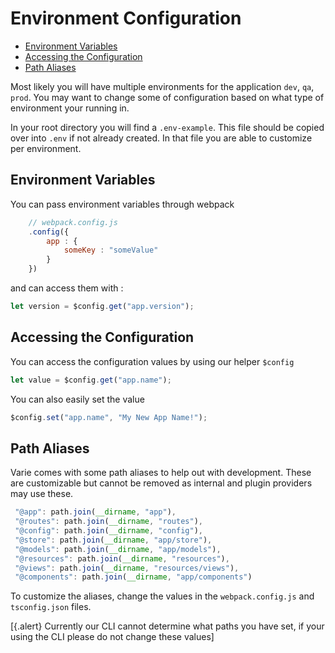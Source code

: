 # Environment Configuration

- [Environment Variables](#environment-variables)
- [Accessing the Configuration](#accessing-the-configuration)
- [Path Aliases](#path-aliases)

Most likely you will have multiple environments for the application `dev`, `qa`, `prod`.
You may want to change some of configuration based on what type of environment your running in.

In your root directory you will find a `.env-example`. This file
should be copied over into `.env` if not already created. In that file
you are able to customize per environment.

## Environment Variables

You can pass environment variables through webpack

```js
    // webpack.config.js
    .config({
        app : {
            someKey : "someValue"
        }
    })
```

and can access them with :

```js
let version = $config.get("app.version");
```

## Accessing the Configuration

You can access the configuration values by using our helper `$config`

```js
let value = $config.get("app.name");
```

You can also easily set the value

```js
$config.set("app.name", "My New App Name!");
```

## Path Aliases

Varie comes with some path aliases to help out with development.
These are customizable but cannot be removed as internal and plugin providers may use these.

```js
 "@app": path.join(__dirname, "app"),
 "@routes": path.join(__dirname, "routes"),
 "@config": path.join(__dirname, "config"),
 "@store": path.join(__dirname, "app/store"),
 "@models": path.join(__dirname, "app/models"),
 "@resources": path.join(__dirname, "resources"),
 "@views": path.join(__dirname, "resources/views"),
 "@components": path.join(__dirname, "app/components")
```

To customize the aliases, change the values in the `webpack.config.js` and `tsconfig.json` files.

[{.alert} Currently our CLI cannot determine what paths you have set, if your using the CLI please do not change these values]
